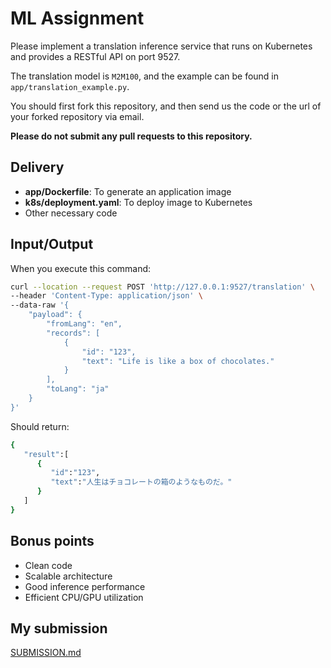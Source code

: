 # ML Assignment

Please implement a translation inference service that runs on Kubernetes and provides a RESTful API on port 9527.

The translation model is `M2M100`, and the example can be found in `app/translation_example.py`.

You should first fork this repository, and then send us the code or the url of your forked repository via email.

**Please do not submit any pull requests to this repository.**

## Delivery

- **app/Dockerfile**: To generate an application image
- **k8s/deployment.yaml**: To deploy image to Kubernetes
- Other necessary code

## Input/Output

When you execute this command:

```bash
curl --location --request POST 'http://127.0.0.1:9527/translation' \
--header 'Content-Type: application/json' \
--data-raw '{
    "payload": {
        "fromLang": "en",
        "records": [
            {
                "id": "123",
                "text": "Life is like a box of chocolates."
            }
        ],
        "toLang": "ja"
    }
}'
```

Should return:

```bash
{
   "result":[
      {
         "id":"123",
         "text":"人生はチョコレートの箱のようなものだ。"
      }
   ]
}
```

## Bonus points

- Clean code
- Scalable architecture
- Good inference performance
- Efficient CPU/GPU utilization

## My submission

[SUBMISSION.md](https://github.com/huang06/ml-assignment/blob/master/SUBMISSION.md)
